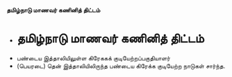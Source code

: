 **தமிழ்நாடு மாணவர் கணினித் திட்டம்**
- # தமிழ்நாடு மாணவர் கணினித் திட்டம்
- பண்டைய இத்தாலியிலுள்ள கிரேககக் குடியேற்றப்பகுதியாளர்
- (பெயரடை) தென் இத்தாலியிலிருந்த பண்டைய கிரேக்க குடியேற்ற நாடுகள் சார்ந்த.

